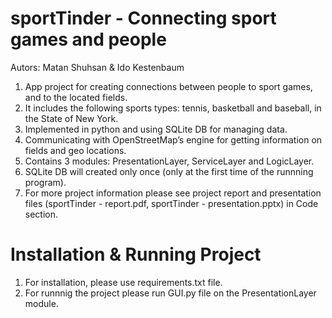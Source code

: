 # sportTinder - Connecting sport games and people
Autors: Matan Shuhsan & Ido Kestenbaum

1. App project for creating connections between people to sport games, and to the located fields. 
2. It includes the following sports types: tennis, basketball and baseball, in the State of New York.
3. Implemented in python and using SQLite DB for managing data.
4. Communicating with OpenStreetMap’s engine for getting information on fields and geo locations.
5. Contains 3 modules: PresentationLayer, ServiceLayer and LogicLayer.
6. SQLite DB will created only once (only at the first time of the runnning program).
7. For more project information please see project report and presentation files (sportTinder - report.pdf, sportTinder - presentation.pptx) in Code section. 

# Installation & Running Project
1. For installation, please use requirements.txt file.
2. For runnnig the project please run GUI.py file on the PresentationLayer module.
